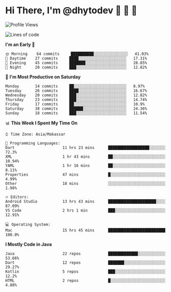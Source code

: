 # Hi There, I'm @dhytodev 👋 👋 👋

<!--
**DhytoDev/dhytodev** is a ✨ _special_ ✨ repository because its `README.md` (this file) appears on your GitHub profile.

Here are some ideas to get you started:

- 🔭 I’m currently working on ...
- 🌱 I’m currently learning ...
- 👯 I’m looking to collaborate on ...
- 🤔 I’m looking for help with ...
- 💬 Ask me about ...
- 📫 How to reach me: ...
- 😄 Pronouns: ...
- ⚡ Fun fact: ...
-->

<!--START_SECTION:waka-->
![Profile Views](http://img.shields.io/badge/Profile%20Views-2-blue)

![Lines of code](https://img.shields.io/badge/From%20Hello%20World%20I%27ve%20Written-268137%20lines%20of%20code-blue)

**I'm an Early 🐤** 

```text
🌞 Morning    64 commits     ██████████░░░░░░░░░░░░░░░   41.03% 
🌆 Daytime    27 commits     ████░░░░░░░░░░░░░░░░░░░░░   17.31% 
🌃 Evening    45 commits     ███████░░░░░░░░░░░░░░░░░░   28.85% 
🌙 Night      20 commits     ███░░░░░░░░░░░░░░░░░░░░░░   12.82%

```
📅 **I'm Most Productive on Saturday** 

```text
Monday       14 commits     ██░░░░░░░░░░░░░░░░░░░░░░░   8.97% 
Tuesday      26 commits     ████░░░░░░░░░░░░░░░░░░░░░   16.67% 
Wednesday    20 commits     ███░░░░░░░░░░░░░░░░░░░░░░   12.82% 
Thursday     23 commits     ███░░░░░░░░░░░░░░░░░░░░░░   14.74% 
Friday       17 commits     ██░░░░░░░░░░░░░░░░░░░░░░░   10.9% 
Saturday     38 commits     ██████░░░░░░░░░░░░░░░░░░░   24.36% 
Sunday       18 commits     ███░░░░░░░░░░░░░░░░░░░░░░   11.54%

```


📊 **This Week I Spent My Time On** 

```text
⌚︎ Time Zone: Asia/Makassar

💬 Programming Languages: 
Dart                     11 hrs 23 mins      ██████████████████░░░░░░░   72.3% 
XML                      1 hr 43 mins        ██░░░░░░░░░░░░░░░░░░░░░░░   10.94% 
YAML                     1 hr 16 mins        ██░░░░░░░░░░░░░░░░░░░░░░░   8.11% 
Properties               47 mins             █░░░░░░░░░░░░░░░░░░░░░░░░   4.99% 
Other                    18 mins             ░░░░░░░░░░░░░░░░░░░░░░░░░   1.98%

🔥 Editors: 
Android Studio           13 hrs 43 mins      █████████████████████░░░░   87.09% 
VS Code                  2 hrs 1 min         ███░░░░░░░░░░░░░░░░░░░░░░   12.91%

💻 Operating System: 
Mac                      15 hrs 45 mins      █████████████████████████   100.0%

```

**I Mostly Code in Java** 

```text
Java                     22 repos            █████████████░░░░░░░░░░░░   53.66% 
Dart                     12 repos            ███████░░░░░░░░░░░░░░░░░░   29.27% 
Kotlin                   5 repos             ███░░░░░░░░░░░░░░░░░░░░░░   12.2% 
HTML                     2 repos             █░░░░░░░░░░░░░░░░░░░░░░░░   4.88%

```



<!--END_SECTION:waka-->
